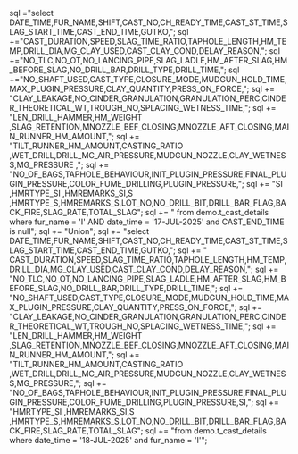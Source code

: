 sql ="select DATE_TIME,FUR_NAME,SHIFT,CAST_NO,CH_READY_TIME,CAST_ST_TIME,SLAG_START_TIME,CAST_END_TIME,GUTKO,";
            sql +="CAST_DURATION,SPEED,SLAG_TIME_RATIO,TAPHOLE_LENGTH,HM_TEMP,DRILL_DIA,MG_CLAY_USED,CAST_CLAY_COND,DELAY_REASON,";
            sql +="NO_TLC,NO_OT,NO_LANCING_PIPE,SLAG_LADLE,HM_AFTER_SLAG,HM_BEFORE_SLAG,NO_DRILL_BAR,DRILL_TYPE,DRILL_TIME,";
            sql +="NO_SHAFT_USED,CAST_TYPE,CLOSURE_MODE,MUDGUN_HOLD_TIME,MAX_PLUGIN_PRESSURE,CLAY_QUANTITY,PRESS_ON_FORCE,";
            sql += "CLAY_LEAKAGE,NO_CINDER_GRANULATION,GRANULATION_PERC,CINDER_THEORETICAL_WT,TROUGH_NO,SPLACING_WETNESS_TIME,";
            sql += "LEN_DRILL_HAMMER,HM_WEIGHT ,SLAG_RETENTION,MNOZZLE_BEF_CLOSING,MNOZZLE_AFT_CLOSING,MAIN_RUNNER_HM_AMOUNT,";
            sql += "TILT_RUNNER_HM_AMOUNT,CASTING_RATIO ,WET_DRILL,DRILL_MC_AIR_PRESSURE,MUDGUN_NOZZLE,CLAY_WETNESS,MG_PRESSURE ,";
            sql += "NO_OF_BAGS,TAPHOLE_BEHAVIOUR,INIT_PLUGIN_PRESSURE,FINAL_PLUGIN_PRESSURE,COLOR_FUME_DRILLING,PLUGIN_PRESSURE,";
            sql += "SI ,HMRTYPE_SI ,HMREMARKS_SI,S ,HMRTYPE_S,HMREMARKS_S,LOT_NO,NO_DRILL_BIT,DRILL_BAR_FLAG,BACK_FIRE,SLAG_RATE,TOTAL_SLAG";
            sql += " from demo.t_cast_details where  fur_name = 'I' AND date_time = '17-JUL-2025' and CAST_END_TIME is null";
            sql += "Union";
            sql += "select DATE_TIME,FUR_NAME,SHIFT,CAST_NO,CH_READY_TIME,CAST_ST_TIME,SLAG_START_TIME,CAST_END_TIME,GUTKO,";
            sql += " CAST_DURATION,SPEED,SLAG_TIME_RATIO,TAPHOLE_LENGTH,HM_TEMP,DRILL_DIA,MG_CLAY_USED,CAST_CLAY_COND,DELAY_REASON,";
            sql += "NO_TLC,NO_OT,NO_LANCING_PIPE,SLAG_LADLE,HM_AFTER_SLAG,HM_BEFORE_SLAG,NO_DRILL_BAR,DRILL_TYPE,DRILL_TIME,";
            sql += "NO_SHAFT_USED,CAST_TYPE,CLOSURE_MODE,MUDGUN_HOLD_TIME,MAX_PLUGIN_PRESSURE,CLAY_QUANTITY,PRESS_ON_FORCE,";
            sql += "CLAY_LEAKAGE,NO_CINDER_GRANULATION,GRANULATION_PERC,CINDER_THEORETICAL_WT,TROUGH_NO,SPLACING_WETNESS_TIME,";
            sql += "LEN_DRILL_HAMMER,HM_WEIGHT ,SLAG_RETENTION,MNOZZLE_BEF_CLOSING,MNOZZLE_AFT_CLOSING,MAIN_RUNNER_HM_AMOUNT,";
            sql += "TILT_RUNNER_HM_AMOUNT,CASTING_RATIO ,WET_DRILL,DRILL_MC_AIR_PRESSURE,MUDGUN_NOZZLE,CLAY_WETNESS,MG_PRESSURE,";
            sql += "NO_OF_BAGS,TAPHOLE_BEHAVIOUR,INIT_PLUGIN_PRESSURE,FINAL_PLUGIN_PRESSURE,COLOR_FUME_DRILLING,PLUGIN_PRESSURE,SI,";
            sql += "HMRTYPE_SI ,HMREMARKS_SI,S ,HMRTYPE_S,HMREMARKS_S,LOT_NO,NO_DRILL_BIT,DRILL_BAR_FLAG,BACK_FIRE,SLAG_RATE,TOTAL_SLAG";
            sql += "from demo.t_cast_details where date_time = '18-JUL-2025' and fur_name = 'I'";

